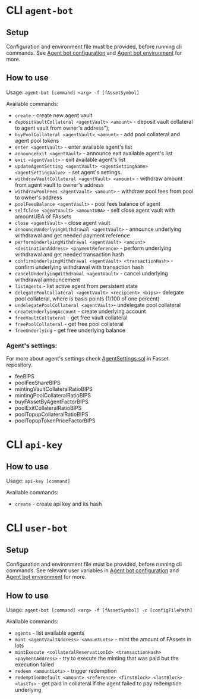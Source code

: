 # CLI `agent-bot`

## Setup

Configuration and environment file must be provided, before running cli commands. See [Agent bot configuration](./config.md#agent-bot-configuration-file) and [Agent bot environment](./config.md#agent-bot-environment-file) for more.

## How to use

Usage: `agent-bot [command] <arg> -f [fAssetSymbol]`

Available commands:

-   `create` - create new agent vault
-   `depositVaultCollateral <agentVault> <amount>` - deposit vault collateral to agent vault from owner's address");
-   `buyPoolCollateral <agentVault> <amount>` - add pool collateral and agent pool tokens
-   `enter <agentVault>` - enter available agent's list
-   `announceExit <agentVault>` - announce exit available agent's list
-   `exit <agentVault>` - exit available agent's list
-   `updateAgentSetting <agentVault> <agentSettingName> <agentSettingValue> `- set agent's settings
-   `withdrawVaultCollateral <agentVault> <amount>` - withdraw amount from agent vault to owner's address
-   `withdrawPoolFees <agentVault> <amount>` - withdraw pool fees from pool to owner's address
-   `poolFeesBalance <agentVault>` - pool fees balance of agent
-   `selfClose <agentVault> <amountUBA>` - self close agent vault with amountUBA of FAssets
-   `close <agentVault>` - close agent vault
-   `announceUnderlyingWithdrawal <agentVault>` - announce underlying withdrawal and get needed payment reference
-   `performUnderlyingWithdrawal <agentVault> <amount> <destinationAddress> <paymentReference>` - perform underlying withdrawal and get needed transaction hash
-   `confirmUnderlyingWithdrawal <agentVault> <transactionHash>` - confirm underlying withdrawal with transaction hash
-   `cancelUnderlyingWithdrawal <agentVault>` - cancel underlying withdrawal announcement
-   `listAgents` - list active agent from persistent state
-   `delegatePoolCollateral <agentVault> <recipient> <bips>`- delegate pool collateral, where <bips> is basis points (1/100 of one percent)
-   `undelegatePoolCollateral <agentVault>`- undelegate pool collateral
-   `createUnderlyingAccount` - create underlying account
-   `freeVaultCollateral` - get free vault collateral
-   `freePoolCollateral` - get free pool collateral
-   `freeUnderlying` - get free underlying balance


### Agent's settings:

For more about agent's settings check [AgentSettings.sol](https://gitlab.com/flarenetwork/fasset/-/blob/main/contracts/userInterfaces/data/AgentSettings.sol) in Fasset repository.

-   feeBIPS
-   poolFeeShareBIPS
-   mintingVaultCollateralRatioBIPS
-   mintingPoolCollateralRatioBIPS
-   buyFAssetByAgentFactorBIPS
-   poolExitCollateralRatioBIPS
-   poolTopupCollateralRatioBIPS
-   poolTopupTokenPriceFactorBIPS


# CLI `api-key`

## How to use

Usage: `api-key [command]`

Available commands:

-   `create` - create api key and its hash



# CLI `user-bot`

## Setup

Configuration and environment file must be provided, before running cli commands. See relevant user variables in [Agent bot configuration](./config.md#agent-bot-configuration-file) and [Agent bot environment](./config.md#agent-bot-environment-file) for more.

## How to use

Usage: `agent-bot [command] <arg> -f [fAssetSymbol] -c [configFilePath]`

Available commands:

-   `agents` - list available agents
-   `mint <agentVaultAddress> <amountLots>` - mint the amount of FAssets in lots
-   `mintExecute <collateralReservationId> <transactionHash> <paymentAddress>` - try to execute the minting that was paid but the execution failed
-   `redeem <amountLots>` - trigger redemption
-   `redemptionDefault <amount> <reference> <firstBlock> <lastBlock> <lastTs>` - get paid in collateral if the agent failed to pay redemption underlying





